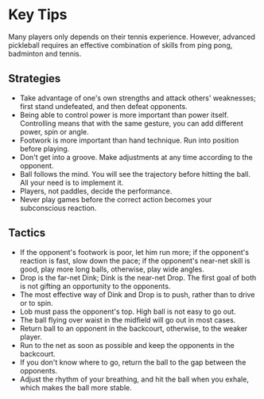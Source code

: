 # Key Tips

Many players only depends on their tennis experience. However, advanced pickleball requires an effective combination of skills from ping pong, badminton and tennis.

## Strategies
* Take advantage of one's own strengths and attack others' weaknesses; first stand undefeated, and then defeat opponents.
* Being able to control power is more important than power itself. Controlling means that with the same gesture, you can add different power, spin or angle.
* Footwork is more important than hand technique. Run into position before playing.
* Don't get into a groove. Make adjustments at any time according to the opponent.
* Ball follows the mind. You will see the trajectory before hitting the ball. All your need is to implement it.
* Players, not paddles, decide the performance.
* Never play games before the correct action becomes your subconscious reaction.

## Tactics

* If the opponent's footwork is poor, let him run more; if the opponent's reaction is fast, slow down the pace; if the opponent's near-net skill is good, play more long balls, otherwise, play wide angles.
* Drop is the far-net Dink; Dink is the near-net Drop. The first goal of both is not gifting an opportunity to the opponents.
* The most effective way of Dink and Drop is to push, rather than to drive or to spin.
* Lob must pass the opponent's top. High ball is not easy to go out.
* The ball flying over waist in the midfield will go out in most cases.
* Return ball to an opponent in the backcourt, otherwise, to the weaker player.
* Run to the net as soon as possible and keep the opponents in the backcourt.
* If you don't know where to go, return the ball to the gap between the opponents.
* Adjust the rhythm of your breathing, and hit the ball when you exhale, which makes the ball more stable.